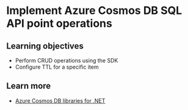 # Implement Azure Cosmos DB SQL API point operations

## Learning objectives

-   Perform CRUD operations using the SDK
-   Configure TTL for a specific item

## Learn more

-   [Azure Cosmos DB libraries for .NET](https://docs.microsoft.com/en-us/dotnet/api/overview/azure/cosmosdb)

